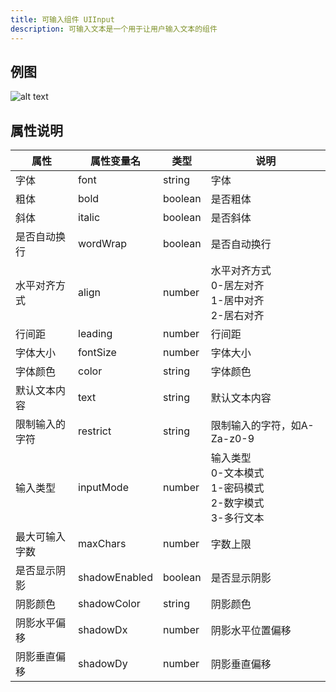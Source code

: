 ```yaml
---
title: 可输入组件 UIInput
description: 可输入文本是一个用于让用户输入文本的组件
---
```


## 例图

![alt text](https://assbak.gcw.wiki/gcw/image/zh_hans/getting-started/13.interface/14.uiinput/image.png)

## 属性说明

| 属性           | 属性变量名    | 类型    | 说明                                                             |
| -------------- | ------------- | ------- | ---------------------------------------------------------------- |
| 字体           | font          | string  | 字体                                                             |
| 粗体           | bold          | boolean | 是否粗体                                                         |
| 斜体           | italic        | boolean | 是否斜体                                                         |
| 是否自动换行   | wordWrap      | boolean | 是否自动换行                                                     |
| 水平对齐方式   | align         | number  | 水平对齐方式<br>0-居左对齐<br>1-居中对齐<br>2-居右对齐           |
| 行间距         | leading       | number  | 行间距                                                           |
| 字体大小       | fontSize      | number  | 字体大小                                                         |
| 字体颜色       | color         | string  | 字体颜色                                                         |
| 默认文本内容   | text          | string  | 默认文本内容                                                     |
| 限制输入的字符 | restrict      | string  | 限制输入的字符，如A-Za-z0-9                                      |
| 输入类型       | inputMode     | number  | 输入类型<br>0-文本模式<br>1-密码模式<br>2-数字模式<br>3-多行文本 |
| 最大可输入字数 | maxChars      | number  | 字数上限                                                         |
| 是否显示阴影   | shadowEnabled | boolean | 是否显示阴影                                                     |
| 阴影颜色       | shadowColor   | string  | 阴影颜色                                                         |
| 阴影水平偏移   | shadowDx      | number  | 阴影水平位置偏移                                                 |
| 阴影垂直偏移   | shadowDy      | number  | 阴影垂直偏移                                                     |

<!-- ## 参考-API

- API-单机版-可输入文本组件:UIInput
- API-网络版-可输入文本组件:UIInput -->
